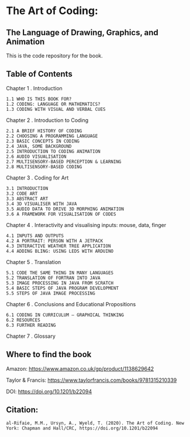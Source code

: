 # The Art of Coding: 
## The Language of Drawing, Graphics, and Animation

This is the code repository for the book.

## Table of Contents
  Chapter 1 . Introduction
  
    1.1 WHO IS THIS BOOK FOR?
    1.2 CODING: LANGUAGE OR MATHEMATICS?
    1.3 CODING WITH VISUAL AND VERBAL CUES

  Chapter 2 . Introduction to Coding
  
    2.1 A BRIEF HISTORY OF CODING
    2.2 CHOOSING A PROGRAMMING LANGUAGE
    2.3 BASIC CONCEPTS IN CODING
    2.4 JAVA, SOME BACKGROUND
    2.5 INTRODUCTION TO CODING ANIMATION
    2.6 AUDIO VISUALISATION
    2.7 MULTISENSORY-BASED PERCEPTION & LEARNING
    2.8 MULTISENSORY-BASED CODING
    
  Chapter 3 . Coding for Art
  
    3.1 INTRODUCTION
    3.2 CODE ART
    3.3 ABSTRACT ART
    3.4 3D VISUALISER WITH JAVA
    3.5 AUDIO DATA TO DRIVE 3D MORPHING ANIMATION
    3.6 A FRAMEWORK FOR VISUALISATION OF CODES
    
  Chapter 4 . Interactivity and visualising inputs: mouse, data, finger
  
    4.1 INPUTS AND OUTPUTS
    4.2 A PORTRAIT: PERSON WITH A JETPACK
    4.3 INTERACTIVE WEATHER TREE APPLICATION
    4.4 ADDING BLING: USING LEDS WITH ARDUINO

  Chapter 5 . Translation
  
    5.1 CODE THE SAME THING IN MANY LANGUAGES
    5.2 TRANSLATION OF FORTRAN INTO JAVA
    5.3 IMAGE PROCESSING IN JAVA FROM SCRATCH
    5.4 BASIC STEPS OF JAVA PROGRAM DEVELOPMENT
    5.5 STEPS OF JAVA IMAGE PROCESSING
  
  Chapter 6 . Conclusions and Educational Propositions
  
    6.1 CODING IN CURRICULUM – GRAPHICAL THINKING
    6.2 RESOURCES
    6.3 FURTHER READING
    
  Chapter 7 . Glossary

## Where to find the book

Amazon:
	https://www.amazon.co.uk/gp/product/1138629642
  
Taylor & Francis:
	https://www.taylorfrancis.com/books/9781315210339

DOI:
	https://doi.org/10.1201/b22094 


## Citation:
	al-Rifaie, M.M., Ursyn, A., Wyeld, T. (2020). The Art of Coding. New York: Chapman and Hall/CRC, https://doi.org/10.1201/b22094
